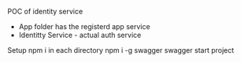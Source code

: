 POC of identity service 

- App folder has the registerd app service
- Identitty Service - actual auth service

Setup 
npm i in each directory 
npm i -g swagger 
swagger start project
